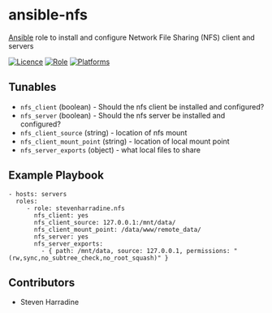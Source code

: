 # ansible-nfs
[Ansible](http://www.ansible.com/) role to install and configure Network File Sharing (NFS) client and servers

[![Licence](https://img.shields.io/badge/Licence-ISC-blue.svg)](https://opensource.org/licenses/ISC)
[![Role](https://img.shields.io/ansible/role/6393.svg)](https://galaxy.ansible.com/detail#/role/6269)
[![Platforms](http://img.shields.io/badge/platforms-ubuntu-lightgrey.svg)](#)

Tunables
--------
* `nfs_client` (boolean) - Should the nfs client be installed and configured?
* `nfs_server` (boolean) - Should the nfs server be installed and configured?
* `nfs_client_source` (string) - location of nfs mount
* `nfs_client_mount_point` (string) - location of local mount point
* `nfs_server_exports` (object) - what local files to share

Example Playbook
----------------
    - hosts: servers
      roles:
         - role: stevenharradine.nfs
           nfs_client: yes
           nfs_client_source: 127.0.0.1:/mnt/data/
           nfs_client_mount_point: /data/www/remote_data/
           nfs_server: yes
           nfs_server_exports:
             - { path: /mnt/data, source: 127.0.0.1, permissions: "(rw,sync,no_subtree_check,no_root_squash)" }


Contributors
------------
* Steven Harradine
